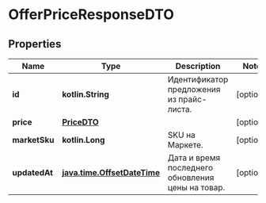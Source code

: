 
# OfferPriceResponseDTO

## Properties
| Name | Type | Description | Notes |
| ------------ | ------------- | ------------- | ------------- |
| **id** | **kotlin.String** | Идентификатор предложения из прайс-листа. |  [optional] |
| **price** | [**PriceDTO**](PriceDTO.md) |  |  [optional] |
| **marketSku** | **kotlin.Long** | SKU на Маркете. |  [optional] |
| **updatedAt** | [**java.time.OffsetDateTime**](java.time.OffsetDateTime.md) | Дата и время последнего обновления цены на товар. |  [optional] |



